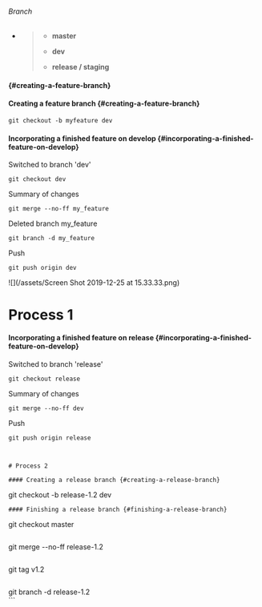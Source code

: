 ###### Branch

* > * **master**
  >
  > * **dev**
  >
  > * **release / staging**

####  {#creating-a-feature-branch}

#### Creating a feature branch {#creating-a-feature-branch}

```
git checkout -b myfeature dev
```

#### Incorporating a finished feature on develop {#incorporating-a-finished-feature-on-develop}

Switched to branch 'dev'

```
git checkout dev
```

Summary of changes

```
git merge --no-ff my_feature
```

Deleted branch my\_feature

```
git branch -d my_feature
```

Push

```
git push origin dev
```

![](/assets/Screen Shot 2019-12-25 at 15.33.33.png)

# Process 1

#### Incorporating a finished feature on release {#incorporating-a-finished-feature-on-develop}

Switched to branch 'release'

```
git checkout release
```

Summary of changes

```
git merge --no-ff dev
```

Push

```
git push origin release



# Process 2

#### Creating a release branch {#creating-a-release-branch}
```

git checkout -b release-1.2 dev

```
#### Finishing a release branch {#finishing-a-release-branch}
```

git checkout master

```

```

git merge --no-ff release-1.2

```

```

git tag v1.2

```

```

git branch -d release-1.2  
\`\`\`

